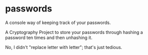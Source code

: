 passwords
=========

A console way of keeping track of your passwords.

A Cryptography Project to store your passwords through hashing a password ten times and then unhashing it. 

No, I didn't "replace letter with letter"; that's just tedious.
